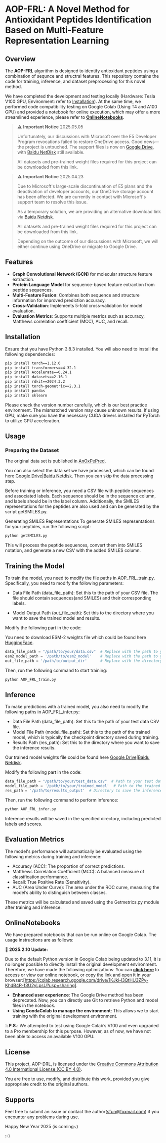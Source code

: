 # AOP-FRL: A Novel Method for Antioxidant Peptides Identification Based on Multi-Feature Representation Learning

## Overview

The **AOP-FRL** algorithm is designed to identify antioxidant peptides using a combination of sequnce and structral features. 
This repository contains the code for training, inference, and dataset preprocessing for this novel method.

We have completed the development and testing locally (Hardware: Tesla V100 GPU, Environment: refer to [Installation](#Installation)). At the same time, we performed code compatibility testing on Google Colab (Using T4 and A100 GPU) and provided a notebook for online execution, which may offer a more streamlined experience, please refer to **[OnlineNotebooks](#OnlineNotebooks)**.


> ⚠️ **Important Notice** 2025.05.05
>
> 
> Unfortunately, our discussions with Microsoft over the E5 Developer Program revocations failed to restore OneDrive access.
> Good news—the project is untouched. The support files is now on [Google Drive](https://drive.google.com/drive/folders/1YS5Yd9D4PgaRHi__cVPKezCIkOnxc8jC?usp=sharing), with [Baidu NetDisk](https://pan.baidu.com/s/1Aknw5fjO2T8fRwpveDzr7w?pwd=1234) still available.
>
> All datasets and pre-trained weight files required for this project can be downloaded from this link.  

> ⚠️ **Important Notice** 2025.04.23
>
> 
> Due to Microsoft's large-scale discontinuation of E5 plans and the deactivation of developer accounts, our OneDrive storage account has been affected. We are currently in contact with Microsoft's support team to resolve this issue.
> 
> As a temporary solution, we are providing an alternative download link via [Baidu Netdisk](https://pan.baidu.com/s/1Aknw5fjO2T8fRwpveDzr7w?pwd=1234).
> 
> All datasets and pre-trained weight files required for this project can be downloaded from this link.
> 
> Depending on the outcome of our discussions with Microsoft, we will either continue using OneDrive or migrate to Google Drive.

## Features

- **Graph Convolutional Network (GCN)** for molecular structure feature extraction.
- **Protein Language Model** for sequence-based feature extraction from peptide sequences.
- **Multi-Feature Fusion**: Combines both sequence and structure information for improved prediction accuracy.
- **Cross-Validation**: Implements 5-fold cross-validation for model evaluation.
- **Evaluation Metrics**: Supports multiple metrics such as accuracy, Matthews correlation coefficient (MCC), AUC, and recall.

## Installation

Ensure that you have Python 3.8.3 installed. You will also need to install the following dependencies:

```bash
pip install torch==1.12.0
pip install transformers==4.32.1 
pip install Accelerate==0.24.1
pip install datasets==2.16.1
pip install rdkit==2024.3.2
pip install torch-geometric==2.3.1
pip install pandas
pip install sklearn
```
Please check the version number carefully, which is our best practice environment. The mismatched version may cause unknown results.
If using GPU, make sure you have the necessary CUDA drivers installed for PyTorch to utilize GPU acceleration.

## Usage
### Preparing the Dataset
The original data set is published in [AnOxPePred](https://github.com/TobiasHeOl/AnOxPePred). 

You can also select the data set we have processed, which can be found here [Google Drive](https://drive.google.com/drive/folders/1nToMqNz2pgPr2ADhUsysbmkibDPqlimr?usp=sharing)|[Baidu Netdisk](https://pan.baidu.com/s/1Aknw5fjO2T8fRwpveDzr7w?pwd=1234).   Then you can skip the data processing step.

Before training or inference, you need a CSV file with peptide sequences and associated labels. Each sequence should be in the sequence column, and labels should be in the label column. Additionally, the SMILES representations for the peptides are also used and can be generated by the script getSMILES.py.

Generating SMILES Representations
To generate SMILES representations for your peptides, run the following script:
```bash
python getSMILES.py
```
This will process the peptide sequences, convert them into SMILES notation, and generate a new CSV with the added SMILES column.

## Training the Model
To train the model, you need to modify the file paths in AOP_FRL_train.py. Specifically, you need to modify the following parameters:

- Data File Path (data_file_path): Set this to the path of your CSV file. The file should contain sequences(and SMILES) and their corresponding labels.

- Model Output Path (out_file_path): Set this to the directory where you want to save the trained model and results.

Modify the following part in the code:

You need to download ESM-2 weights file which could be found here [HuggingFace](https://huggingface.co/facebook/esm2_t30_150M_UR50D/tree/main).

```python
data_file_path = "/path/to/your/data.csv"  # Replace with the path to your data file
esm2_model_path = '/path/to/esm2_model'    # Replace with the path to your ESM-2 model
out_file_path = '/path/to/output_dir'      # Replace with the directory to save the model and results
```
Then, run the following command to start training:
```bash
python AOP_FRL_train.py
```

##  Inference
To make predictions with a trained model, you also need to modify the following paths in AOP_FRL_infer.py:
- Data File Path (data_file_path): Set this to the path of your test data CSV file.
- Model File Path (model_file_path): Set this to the path of the trained model, which is typically the checkpoint directory saved during training.
- Results Path (res_path): Set this to the directory where you want to save the inference results.

Our trained model weights file could be found here [Google Drive](https://drive.google.com/drive/folders/1nToMqNz2pgPr2ADhUsysbmkibDPqlimr?usp=sharing)|[Baidu Netdisk](https://pan.baidu.com/s/1Aknw5fjO2T8fRwpveDzr7w?pwd=1234).

Modify the following part in the code:
```python
data_file_path = "/path/to/your/test_data.csv"  # Path to your test data file
model_file_path = '/path/to/your/trained_model'  # Path to the trained model
res_path = '/path/to/results_output'  # Directory to save the inference results
```
Then, run the following command to perform inference:
```bash
python AOP_FRL_infer.py
```
Inference results will be saved in the specified directory, including predicted labels and scores.

## Evaluation Metrics
The model's performance will automatically be evaluated using the following metrics during training and inference:

- Accuracy (ACC): The proportion of correct predictions.
- Matthews Correlation Coefficient (MCC): A balanced measure of classification performance.
- Recall: True Positive Rate (Sensitivity).
- AUC (Area Under Curve): The area under the ROC curve, measuring the model’s ability to distinguish between classes.

These metrics will be calculated and saved using the Getmetrics.py module after training and inference.

## OnlineNotebooks
We have prepared notebooks that can be run online on Google Colab. The usage instructions are as follows:

🚀 **2025.2.10 Update:**

Due to the default Python version in Google Colab being updated to 3.11, it is no longer possible to directly install the original development environment. Therefore, we have made the following optimizations:
You can **[click here](https://colab.research.google.com/drive/1KJki-l3QtHU3ZPy-KhdB4R-f3U2yLpsU?usp=sharing)** to access or view our online notebook, or copy the link and open it in your browser:[https://colab.research.google.com/drive/1KJki-l3QtHU3ZPy-KhdB4R-f3U2yLpsU?usp=sharing].
- **Enhanced user experience**: The Google Drive method has been deprecated. Now, you can directly use Git to retrieve Python and model files in the notebook.
- **Using CondaColab to manage the environment**: This allows we to start training with the original development environment.

💥**P.S.**: We attempted to test using Google Colab’s V100 and even upgraded to a Pro membership for this purpose. However, as of now, we have not been able to access an available V100 GPU.

## License
This project, AOP-DRL, is licensed under the [Creative Commons Attribution 4.0 International License (CC BY 4.0)](https://creativecommons.org/licenses/by/4.0/).

You are free to use, modify, and distribute this work, provided you give appropriate credit to the original authors.

## Supports
Feel free to submit an issue or contact the author(sfun@foxmail.com) if you encounter any problems during use.

Happy New Year 2025 (is coming~)

:-)
